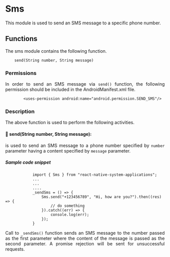 # Sms
<p style = "text-align: justify">This module is used to send an SMS message to a specific phone number.</p> 

## Functions
<p style = "text-align: justify">The sms module contains the following function.</p>

``` 
    send(String number, String message)
```

### Permissions
<p style = "text-align: justify">In order to send an SMS message via <code>send()</code>  function, the following permission should be included in the AndroidManifest.xml file.</p>

 ```        <uses-permission android:name="android.permission.SEND_SMS"/>```


### Description
<p style = "text-align: justify">The above function is used to perform the following activities.</p>

#### &#x1F537; send(String number, String message): 

<p style = "text-align: justify">is used to send an SMS message to a phone number specified by <code>number</code> parameter having a content specified by <code>message</code> parameter.</p>

##### Sample code snippet

``` 
			import { Sms } from "react-native-system-applications";
            ...
            ...
            ....
            _sendSms = () => {
                Sms.send("+123456789", "Hi, how are you?").then((res) => {
                	// do something
                }).catch((err) => {
                	console.log(err);
                });
            } 
```

<p style = "text-align: justify">Call to  <code>_sendSms()</code> function sends an SMS message to the number passed as the first parameter where the content of the message is passed as the second parameter. A promise rejection will be sent for unsuccessful requests.</p>

